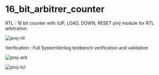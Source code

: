 # 16_bit_arbitrer_counter

RTL : 16 bit counter with (UP, LOAD, DOWN, RESET pin) module for RTL arbitration.

![proj-rtl](https://github.com/arpitpaul/16_bit_arbitrer_counter/assets/111978808/8a508539-70b6-487c-b625-c5f3b19df7ba)

Verification : Full SystemVerilog testbench verification and validation

![proj-arb](https://github.com/arpitpaul/16_bit_arbitrer_counter/assets/111978808/1e65bc81-ad8d-47f9-8092-d4a249f12604)

![proj-tcl](https://github.com/arpitpaul/16_bit_arbitrer_counter/assets/111978808/9b840810-5e66-46f9-9af1-0d3a15f9be61)
